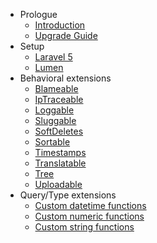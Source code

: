 - Prologue
    - [Introduction](/docs/{{version}}/extensions/introduction)
    - [Upgrade Guide](/docs/{{version}}/extensions/upgrade)
- Setup
    - [Laravel 5](/docs/{{version}}/extensions/installation)
    - [Lumen](/docs/{{version}}/extensions/lumen)
- Behavioral extensions
    - [Blameable](/docs/{{version}}/extensions/uploadable)
    - [IpTraceable](/docs/{{version}}/extensions/uploadable)
    - [Loggable](/docs/{{version}}/extensions/uploadable)
    - [Sluggable](/docs/{{version}}/extensions/uploadable)
    - [SoftDeletes](/docs/{{version}}/extensions/uploadable)
    - [Sortable](/docs/{{version}}/extensions/uploadable)
    - [Timestamps](/docs/{{version}}/extensions/uploadable)
    - [Translatable](/docs/{{version}}/extensions/uploadable)
    - [Tree](/docs/{{version}}/extensions/uploadable)
    - [Uploadable](/docs/{{version}}/extensions/uploadable)
- Query/Type extensions
    - [Custom datetime functions](/docs/{{version}}/extensions/datetime)
    - [Custom numeric functions](/docs/{{version}}/extensions/numeric)
    - [Custom string functions](/docs/{{version}}/extensions/string)
